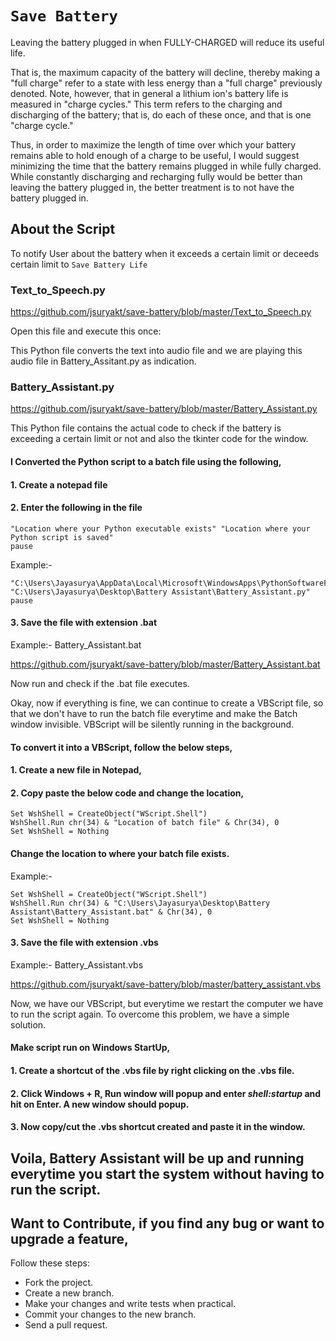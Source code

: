 # `Save Battery`

Leaving the battery plugged in when FULLY-CHARGED will reduce its useful life. 

That is, the maximum capacity of the battery will decline, thereby making a "full charge" refer to a state with less energy than a "full charge" previously denoted.  Note, however, that in general a lithium ion's battery life is measured in "charge cycles." This term refers to the charging and discharging of the battery; that is, do each of these once, and that is one "charge cycle." 

Thus, in order to maximize the length of time over which your battery remains able to hold enough of a charge to be useful, I would suggest minimizing the time that the battery remains plugged in while fully charged. While constantly discharging and recharging fully would be better than leaving the battery plugged in, the better treatment is to not have the battery plugged in.

## About the Script

To notify User about the battery when it exceeds a certain limit or deceeds certain limit to `Save Battery Life`

### Text_to_Speech.py
https://github.com/jsuryakt/save-battery/blob/master/Text_to_Speech.py

Open this file and execute this once:

This Python file converts the text into audio file and we are playing this audio file in Battery_Assitant.py as indication.
### Battery_Assistant.py
https://github.com/jsuryakt/save-battery/blob/master/Battery_Assistant.py

This Python file contains the actual code to check if the battery is exceeding a certain limit or not and also the tkinter code for the window.

#### I Converted the Python script to a batch file using the following,
#### 1. Create a notepad file
#### 2. Enter the following in the file
```
"Location where your Python executable exists" "Location where your Python script is saved"
pause
```
Example:-
```
"C:\Users\Jayasurya\AppData\Local\Microsoft\WindowsApps\PythonSoftwareFoundation.Python.3.8_qbz5n2kfra8p0\python.exe" "C:\Users\Jayasurya\Desktop\Battery Assistant\Battery_Assistant.py"
pause
```
#### 3. Save the file with extension .bat

 Example:- Battery_Assistant.bat
 
 https://github.com/jsuryakt/save-battery/blob/master/Battery_Assistant.bat
 
Now run and check if the .bat file executes.

Okay, now if everything is fine, we can continue to create a VBScript file, so that we don't have to run the batch file everytime and make the Batch window invisible. VBScript will be silently running in the background.

#### To convert it into a VBScript, follow the below steps,
#### 1. Create a new file in Notepad,
#### 2. Copy paste the below code and change the location,
```
Set WshShell = CreateObject("WScript.Shell") 
WshShell.Run chr(34) & "Location of batch file" & Chr(34), 0
Set WshShell = Nothing
```
#### Change the location to where your batch file exists.

Example:-
```
Set WshShell = CreateObject("WScript.Shell") 
WshShell.Run chr(34) & "C:\Users\Jayasurya\Desktop\Battery Assistant\Battery_Assistant.bat" & Chr(34), 0
Set WshShell = Nothing
```
#### 3. Save the file with extension .vbs

Example:- Battery_Assistant.vbs

https://github.com/jsuryakt/save-battery/blob/master/battery_assistant.vbs

Now, we have our VBScript, but everytime we restart the computer we have to run the script again.
To overcome this problem, we have a simple solution.

#### Make script run on Windows StartUp,
#### 1. Create a shortcut of the .vbs file by right clicking on the .vbs file.
#### 2. Click Windows + R, Run window will popup and enter *shell:startup* and hit on Enter. A new window should popup.
#### 3. Now copy/cut the .vbs shortcut created and paste it in the window.

## Voila, Battery Assistant will be up and running everytime you start the system without having to run the script.
## Want to Contribute, if you find any bug or want to upgrade a feature,
Follow these steps:
- Fork the project.
- Create a new branch.
- Make your changes and write tests when practical.
- Commit your changes to the new branch.
- Send a pull request.
